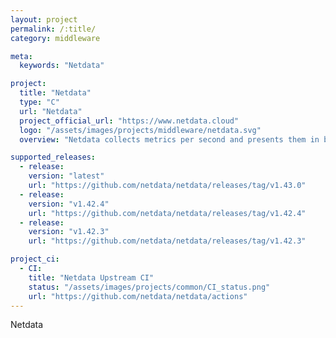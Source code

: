 ```yaml
---
layout: project
permalink: /:title/
category: middleware

meta:
  keywords: "Netdata"

project:
  title: "Netdata"
  type: "C"
  url: "Netdata"
  project_official_url: "https://www.netdata.cloud"
  logo: "/assets/images/projects/middleware/netdata.svg"
  overview: "Netdata collects metrics per second and presents them in beautiful low-latency dashboards. It is designed to run on all of your physical and virtual servers, cloud deployments, Kubernetes clusters, and edge/IoT devices, to monitor your systems, containers, and applications."

supported_releases:
  - release:
    version: "latest"
    url: "https://github.com/netdata/netdata/releases/tag/v1.43.0"
  - release:
    version: "v1.42.4"
    url: "https://github.com/netdata/netdata/releases/tag/v1.42.4"
  - release:
    version: "v1.42.3"
    url: "https://github.com/netdata/netdata/releases/tag/v1.42.3"

project_ci:
  - CI:
    title: "Netdata Upstream CI"
    status: "/assets/images/projects/common/CI_status.png"
    url: "https://github.com/netdata/netdata/actions"
---
```


<p>Netdata</p>
